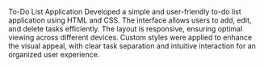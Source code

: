 To-Do List Application Developed a simple and user-friendly to-do list application using HTML and CSS. The interface allows users to add, edit, and delete tasks efficiently. The layout is responsive, ensuring optimal viewing across different devices. Custom styles were applied to enhance the visual appeal, with clear task separation and intuitive interaction for an organized user experience.
